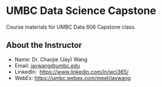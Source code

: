 # UMBC Data Science Capstone

Course materials for UMBC Data 606 Capstone class.

## About the Instructor

- Name: Dr. Chaojie (Jay) Wang
- Email: jaywang@umbc.edu
- LinkedIn:  https://www.linkedin.com/in/wcj365/
- WebEx: https://umbc.webex.com/meet/jaywang
